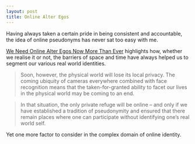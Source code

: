 ```yaml
---
layout: post
title: Online Alter Egos
---
```


Having always taken a certain pride in being consistent and
accountable, the idea of online pseudonyms has never sat too easy with
me.

[We Need Online Alter Egos Now More Than
Ever](http://www.wired.com/2014/04/why-we-need-online-alter-egos-now-more-than-ever/)
highlights how, whether we realise it or not, the barriers of space
and time have always helped us to segment our various real world
identities.

> Soon, however, the physical world will lose its local privacy. The
  coming ubiquity of cameras everywhere combined with face recognition
  means that the taken-for-granted ability to facet our lives in the
  physical world may be coming to an end.

> In that situation, the only private refuge will be online – and only
  if we have established a tradition of pseudonymity and ensured that
  there remain places where one can participate without identifying
  one’s real world self.

Yet one more factor to consider in the complex domain of online
identity.